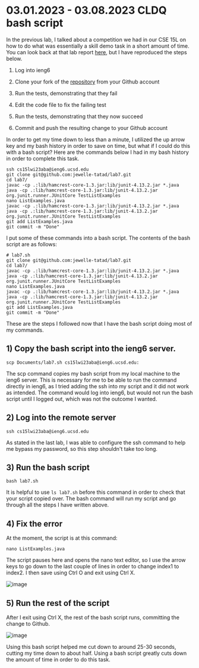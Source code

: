 # 03.01.2023 - 03.08.2023 CLDQ bash script

In the previous lab, I talked about a competition we had in our CSE 15L on how to do what was essentially a skill demo task in a short amount of time. You can look back at that lab report [here](https://jewelle-tatad.github.io/cse15l-lab-reports/0215222023labreport.html), but I have reproduced the steps below.

1) Log into ieng6

2) Clone your fork of the [repository](https://github.com/ucsd-cse15l-w23/lab7) from your Github account

3) Run the tests, demonstrating that they fail

4) Edit the code file to fix the failing test

5) Run the tests, demonstrating that they now succeed

6) Commit and push the resulting change to your Github account 

In order to get my time down to less than a minute, I utilized the up arrow key and my bash history in order to save on time, but what if I could do this with a bash script? Here are the commands below I had in my bash history in order to complete this task.

```
ssh cs15lwi23aba@ieng6.ucsd.edu
git clone git@github.com:jewelle-tatad/lab7.git
cd lab7/
javac -cp .:lib/hamcrest-core-1.3.jar:lib/junit-4.13.2.jar *.java
java -cp .:lib/hamcrest-core-1.3.jar:lib/junit-4.13.2.jar org.junit.runner.JUnitCore TestListExamples 
nano ListExamples.java
javac -cp .:lib/hamcrest-core-1.3.jar:lib/junit-4.13.2.jar *.java
java -cp .:lib/hamcrest-core-1.3.jar:lib/junit-4.13.2.jar org.junit.runner.JUnitCore TestListExamples 
git add ListExamples.java
git commit -m "Done"
```

I put some of these commands into a bash script. The contents of the bash script are as follows:

```
# lab7.sh
git clone git@github.com:jewelle-tatad/lab7.git
cd lab7/
javac -cp .:lib/hamcrest-core-1.3.jar:lib/junit-4.13.2.jar *.java
java -cp .:lib/hamcrest-core-1.3.jar:lib/junit-4.13.2.jar org.junit.runner.JUnitCore TestListExamples 
nano ListExamples.java
javac -cp .:lib/hamcrest-core-1.3.jar:lib/junit-4.13.2.jar *.java
java -cp .:lib/hamcrest-core-1.3.jar:lib/junit-4.13.2.jar org.junit.runner.JUnitCore TestListExamples 
git add ListExamples.java
git commit -m "Done"
```

These are the steps I followed now that I have the bash script doing most of my commands.

## 1) Copy the bash script into the ieng6 server.

```
scp Documents/lab7.sh cs15lwi23aba@ieng6.ucsd.edu:
```

The scp command copies my bash script from my local machine to the ieng6 server. This is necessary for me to be able to run the command directly in ieng6, as I tried adding the ssh into my script and it did not work as intended. The command would log into ieng6, but would not run the bash script until I logged out, which was not the outcome I wanted.

## 2) Log into the remote server

```
ssh cs15lwi23aba@ieng6.ucsd.edu
```

As stated in the last lab, I was able to configure the ssh command to help me bypass my password, so this step shouldn't take too long.

## 3) Run the bash script

```
bash lab7.sh
```

It is helpful to use `ls lab7.sh` before this command in order to check that your script copied over. The bash command will run my script and go through all the steps I have written above.

## 4) Fix the error

At the moment, the script is at this command:

```
nano ListExamples.java
```

The script pauses here and opens the nano text editor, so I use the arrow keys to go down to the last couple of lines in order to change index1 to index2. I then save using Ctrl O and exit using Ctrl X.

![image](https://user-images.githubusercontent.com/122484428/224889505-ffe22432-d59a-48c2-86d7-a4be64c63e25.png)

## 5) Run the rest of the script

After I exit using Ctrl X, the rest of the bash script runs, committing the change to Github.

![image](https://user-images.githubusercontent.com/122484428/224889642-8913d6e1-1c2a-4681-94e6-3d9cd9877227.png)

Using this bash script helped me cut down to around 25-30 seconds, cutting my time down to about half. Using a bash script greatly cuts down the amount of time in order to do this task.
